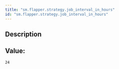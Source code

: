 ```yaml
---
title: "sm.flapper.strategy.job_interval_in_hours"
id: "sm.flapper.strategy.job_interval_in_hours"
---
```

## Description



## Value: 
```
24
```